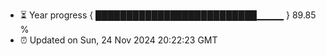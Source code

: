 - ⏳ Year progress { ██████████████████████████▁▁▁▁ } 89.85 %
- ⏰ Updated on Sun, 24 Nov 2024 20:22:23 GMT

